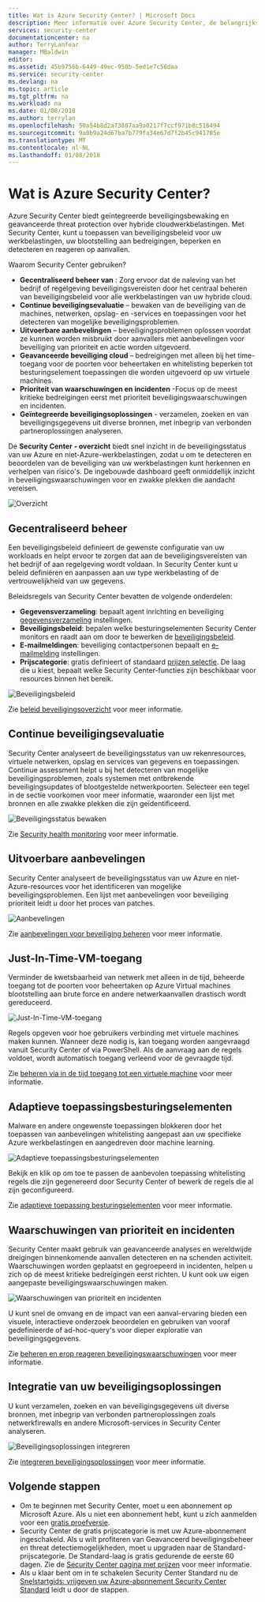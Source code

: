 ```yaml
---
title: Wat is Azure Security Center? | Microsoft Docs
description: Meer informatie over Azure Security Center, de belangrijkste mogelijkheden van Azure Security Center en hoe Azure Security Center werkt.
services: security-center
documentationcenter: na
author: TerryLanfear
manager: MBaldwin
editor: 
ms.assetid: 45b9756b-6449-49ec-950b-5ed1e7c56daa
ms.service: security-center
ms.devlang: na
ms.topic: article
ms.tgt_pltfrm: na
ms.workload: na
ms.date: 01/08/2018
ms.author: terrylan
ms.openlocfilehash: 50a54b8d2a73807aa9a0217f7ccf971b8c516494
ms.sourcegitcommit: 9a8b9a24d67ba7b779fa34e67d7f2b45c941785e
ms.translationtype: MT
ms.contentlocale: nl-NL
ms.lasthandoff: 01/08/2018
---
```

# <a name="what-is-azure-security-center"></a>Wat is Azure Security Center?
Azure Security Center biedt geïntegreerde beveiligingsbewaking en geavanceerde threat protection over hybride cloudwerkbelastingen. Met Security Center, kunt u toepassen van beveiligingsbeleid voor uw werkbelastingen, uw blootstelling aan bedreigingen, beperken en detecteren en reageren op aanvallen.

Waarom Security Center gebruiken?

- **Gecentraliseerd beheer van** : Zorg ervoor dat de naleving van het bedrijf of regelgeving beveiligingsvereisten door het centraal beheren van beveiligingsbeleid voor alle werkbelastingen van uw hybride cloud.
- **Continue beveiligingsevaluatie** – bewaken van de beveiliging van de machines, netwerken, opslag- en -services en toepassingen voor het detecteren van mogelijke beveiligingsproblemen.
- **Uitvoerbare aanbevelingen** – beveiligingsproblemen oplossen voordat ze kunnen worden misbruikt door aanvallers met aanbevelingen voor beveiliging van prioriteit en actie worden uitgevoerd.
- **Geavanceerde beveiliging cloud** – bedreigingen met alleen bij het time-toegang voor de poorten voor beheertaken en whitelisting beperken tot besturingselement toepassingen die worden uitgevoerd op uw virtuele machines.
- **Prioriteit van waarschuwingen en incidenten** -Focus op de meest kritieke bedreigingen eerst met prioriteit beveiligingswaarschuwingen en incidenten.
- **Geïntegreerde beveiligingsoplossingen** - verzamelen, zoeken en van beveiligingsgegevens uit diverse bronnen, met inbegrip van verbonden partneroplossingen analyseren.

De **Security Center - overzicht** biedt snel inzicht in de beveiligingsstatus van uw Azure en niet-Azure-werkbelastingen, zodat u om te detecteren en beoordelen van de beveiliging van uw werkbelastingen kunt herkennen en verhelpen van risico's. De ingebouwde dashboard geeft onmiddellijk inzicht in beveiligingswaarschuwingen voor en zwakke plekken die aandacht vereisen.

![Overzicht][1]

## <a name="centralized-policy-management"></a>Gecentraliseerd beheer
Een beveiligingsbeleid definieert de gewenste configuratie van uw workloads en helpt ervoor te zorgen dat aan de beveiligingsvereisten van het bedrijf of aan regelgeving wordt voldaan. In Security Center kunt u beleid definiëren en aanpassen aan uw type werkbelasting of de vertrouwelijkheid van uw gegevens.

Beleidsregels van Security Center bevatten de volgende onderdelen:

- **Gegevensverzameling**: bepaalt agent inrichting en beveiliging [gegevensverzameling](security-center-enable-data-collection.md) instellingen.
- **Beveiligingsbeleid**: bepalen welke besturingselementen Security Center monitors en raadt aan om door te bewerken de [beveiligingsbeleid](security-center-policies.md).
- **E-mailmeldingen**: beveiliging contactpersonen bepaalt en [e-mailmelding](security-center-provide-security-contact-details.md) instellingen.
- **Prijscategorie**: gratis definieert of standaard [prijzen selectie](security-center-pricing.md). De laag die u kiest, bepaalt welke Security Center-functies zijn beschikbaar voor resources binnen het bereik.

![Beveiligingsbeleid][2]

Zie [beleid beveiligingsoverzicht](security-center-policies-overview.md) voor meer informatie.

## <a name="continuous-security-assessment"></a>Continue beveiligingsevaluatie
Security Center analyseert de beveiligingsstatus van uw rekenresources, virtuele netwerken, opslag en services van gegevens en toepassingen. Continue assessment helpt u bij het detecteren van mogelijke beveiligingsproblemen, zoals systemen met ontbrekende beveiligingsupdates of blootgestelde netwerkpoorten. Selecteer een tegel in de sectie voorkomen voor meer informatie, waaronder een lijst met bronnen en alle zwakke plekken die zijn geïdentificeerd.

![Beveiligingsstatus bewaken][3]

Zie [Security health monitoring](security-center-monitoring.md) voor meer informatie.

## <a name="actionable-recommendations"></a>Uitvoerbare aanbevelingen
Security Center analyseert de beveiligingsstatus van uw Azure en niet-Azure-resources voor het identificeren van mogelijke beveiligingsproblemen. Een lijst met aanbevelingen voor beveiliging prioriteit leidt u door het proces van patches.

![Aanbevelingen][4]

Zie [aanbevelingen voor beveiliging beheren](security-center-recommendations.md) voor meer informatie.

## <a name="just-in-time-vm-access"></a>Just-In-Time-VM-toegang
Verminder de kwetsbaarheid van netwerk met alleen in de tijd, beheerde toegang tot de poorten voor beheertaken op Azure Virtual machines blootstelling aan brute force en andere netwerkaanvallen drastisch wordt gereduceerd.

![Just-In-Time-VM-toegang][5]

Regels opgeven voor hoe gebruikers verbinding met virtuele machines maken kunnen. Wanneer deze nodig is, kan toegang worden aangevraagd vanuit Security Center of via PowerShell. Als de aanvraag aan de regels voldoet, wordt automatisch toegang verleend voor de gevraagde tijd.

Zie [beheren via in de tijd toegang tot een virtuele machine](security-center-just-in-time.md) voor meer informatie.

## <a name="adaptive-application-controls"></a>Adaptieve toepassingsbesturingselementen
Malware en andere ongewenste toepassingen blokkeren door het toepassen van aanbevelingen whitelisting aangepast aan uw specifieke Azure werkbelastingen en aangedreven door machine learning.

![Adaptieve toepassingsbesturingselementen][6]

Bekijk en klik op om toe te passen de aanbevolen toepassing whitelisting regels die zijn gegenereerd door Security Center of bewerk de regels die al zijn geconfigureerd.

Zie [adaptieve toepassing besturingselementen](security-center-adaptive-application.md) voor meer informatie.

## <a name="prioritized-alerts-and-incidents"></a>Waarschuwingen van prioriteit en incidenten
Security Center maakt gebruik van geavanceerde analyses en wereldwijde dreigingen binnenkomende aanvallen detecteren en na schenden activiteit. Waarschuwingen worden geplaatst en gegroepeerd in incidenten, helpen u zich op de meest kritieke bedreigingen eerst richten. U kunt ook uw eigen aangepaste beveiligingswaarschuwingen maken.

![Waarschuwingen van prioriteit en incidenten][7]

U kunt snel de omvang en de impact van een aanval-ervaring bieden een visuele, interactieve onderzoek beoordelen en gebruiken van vooraf gedefinieerde of ad-hoc-query's voor dieper exploratie van beveiligingsgegevens.

Zie [beheren en erop reageren beveiligingswaarschuwingen](security-center-managing-and-responding-alerts.md) voor meer informatie.

## <a name="integrate-your-security-solutions"></a>Integratie van uw beveiligingsoplossingen
U kunt verzamelen, zoeken en van beveiligingsgegevens uit diverse bronnen, met inbegrip van verbonden partneroplossingen zoals netwerkfirewalls en andere Microsoft-services in Security Center analyseren.

![Beveiligingsoplossingen integreren][8]

Zie [integreren beveiligingsoplossingen](security-center-partner-integration.md) voor meer informatie.

## <a name="next-steps"></a>Volgende stappen

- Om te beginnen met Security Center, moet u een abonnement op Microsoft Azure. Als u niet een abonnement hebt, kunt u zich aanmelden voor een [gratis proefversie](https://azure.microsoft.com/free/).
- Security Center de gratis prijscategorie is met uw Azure-abonnement ingeschakeld. Als u wilt profiteren van Geavanceerd beveiligingsbeheer en threat detectiemogelijkheden, moet u upgraden naar de Standard-prijscategorie. De Standard-laag is gratis gedurende de eerste 60 dagen. Zie de [Security Center pagina met prijzen](https://azure.microsoft.com/pricing/details/security-center/) voor meer informatie.
- Als u klaar bent om in te schakelen Security Center Standard nu de [Snelstartgids: vrijgeven uw Azure-abonnement Security Center Standard](security-center-get-started.md) leidt u door de stappen.


<!--Image references-->
[1]: ./media/security-center-intro/overview.png
[2]: ./media/security-center-intro/security-policy.png
[3]: ./media/security-center-intro/compute.png
[4]: ./media/security-center-intro/recommendations.png
[5]: ./media/security-center-intro/just-in-time-vm-access.png
[6]: ./media/security-center-intro/adaptive-app-controls.png
[7]: ./media/security-center-intro/security-alerts.png
[8]: ./media/security-center-intro/security-solutions.png
